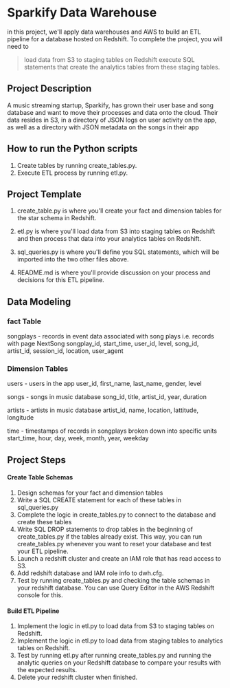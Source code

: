 # Sparkify Data Warehouse

in this project, we'll apply data warehouses and AWS to build an ETL pipeline for a database hosted on Redshift. To complete the project, you will need to
>load data from S3 to staging tables on Redshift 
>execute SQL statements that create the analytics tables from these staging tables.

## Project Description

A music streaming startup, Sparkify, has grown their user base and song database and want to move their processes and data onto the cloud. Their data resides in S3, in a directory of JSON logs on user activity on the app, as well as a directory with JSON metadata on the songs in their app

## How to run the Python scripts

1. Create tables by running create_tables.py.
2. Execute ETL process by running etl.py.

## Project Template

1. create_table.py is where you'll create your fact and dimension tables for the star schema in Redshift.
    
2. etl.py is where you'll load data from S3 into staging tables on Redshift and then process that data into your analytics tables on Redshift.

3. sql_queries.py is where you'll define you SQL statements, which will be imported into the two other files above.

4. README.md is where you'll provide discussion on your process and decisions for this ETL pipeline.

## Data Modeling

### fact Table
 
 songplays - records in event data associated with song plays i.e. records with page NextSong
        songplay_id, start_time, user_id, level, song_id, artist_id, session_id, location, user_agent
        
### Dimension Tables

users - users in the app
        user_id, first_name, last_name, gender, level
        
songs - songs in music database
        song_id, title, artist_id, year, duration
        
artists - artists in music database
       artist_id, name, location, lattitude, longitude
      
time - timestamps of records in songplays broken down into specific units
       start_time, hour, day, week, month, year, weekday


## Project Steps

#### Create Table Schemas


1. Design schemas for your fact and dimension tables
2. Write a SQL CREATE statement for each of these tables in sql_queries.py
3. Complete the logic in create_tables.py to connect to the database and create these tables
4. Write SQL DROP statements to drop tables in the beginning of create_tables.py if the tables already exist. This way, you can run create_tables.py whenever you want to reset your database and test your ETL pipeline.
5. Launch a redshift cluster and create an IAM role that has read access to S3.
6. Add redshift database and IAM role info to dwh.cfg.
7. Test by running create_tables.py and checking the table schemas in your redshift database. You can use Query Editor in the AWS Redshift console for this.

#### Build ETL Pipeline


1. Implement the logic in etl.py to load data from S3 to staging tables on Redshift.
2. Implement the logic in etl.py to load data from staging tables to analytics tables on Redshift.
3. Test by running etl.py after running create_tables.py and running the analytic queries on your Redshift database to compare your results with the expected results.
4. Delete your redshift cluster when finished.





